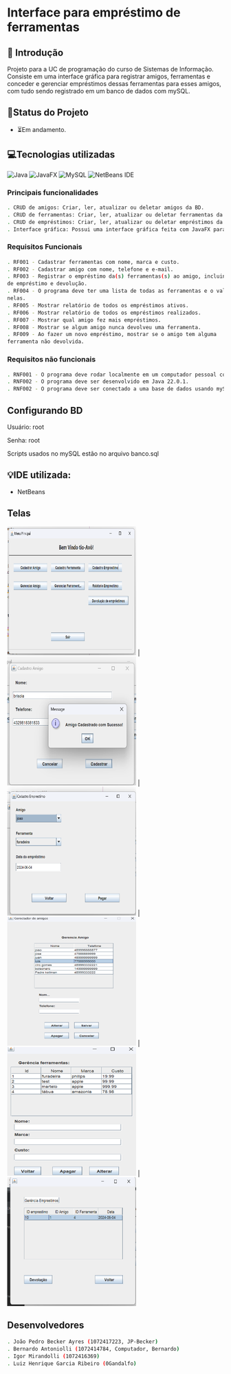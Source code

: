 # Interface para empréstimo de ferramentas

## 📖 Introdução 
Projeto para a UC de programação do curso de Sistemas de Informação. Consiste em uma interface gráfica para registrar amigos, ferramentas e conceder e gerenciar empréstimos
dessas ferramentas para esses amigos, com tudo sendo registrado em um banco de dados com mySQL.

## 🧭Status do Projeto
- ⏳Em andamento.

## 💻Tecnologias utilizadas
![Java](https://img.shields.io/badge/java-%23ED8B00.svg?style=for-the-badge&logo=openjdk&logoColor=white)
![JavaFX](https://img.shields.io/badge/javafx-%23FF0000.svg?style=for-the-badge&logo=javafx&logoColor=white)
![MySQL](https://img.shields.io/badge/mysql-4479A1.svg?style=for-the-badge&logo=mysql&logoColor=white)
![NetBeans IDE](https://img.shields.io/badge/NetBeansIDE-1B6AC6.svg?style=for-the-badge&logo=apache-netbeans-ide&logoColor=white)


  ### Principais funcionalidades
```bash
. CRUD de amigos: Criar, ler, atualizar ou deletar amigos da BD.
. CRUD de ferramentas: Criar, ler, atualizar ou deletar ferramentas da BD.
. CRUD de empréstimos: Criar, ler, atualizar ou deletar empréstimos da BD.
. Interface gráfica: Possui uma interface gráfica feita com JavaFX para ser possível realizar cada uma das funcionalidades.
```

  ### Requisitos Funcionais
```bash
. RF001 - Cadastrar ferramentas com nome, marca e custo.
. RF002 - Cadastrar amigo com nome, telefone e e-mail.
. RF003 - Registrar o empréstimo da(s) ferramentas(s) ao amigo, incluindo a data 
de empréstimo e devolução.
. RF004 - O programa deve ter uma lista de todas as ferramentas e o valor gasto 
nelas.
. RF005 - Mostrar relatório de todos os empréstimos ativos.
. RF006 - Mostrar relatório de todos os empréstimos realizados.
. RF007 - Mostrar qual amigo fez mais empréstimos.
. RF008 - Mostrar se algum amigo nunca devolveu uma ferramenta.
. RF009 - Ao fazer um novo empréstimo, mostrar se o amigo tem alguma
ferramenta não devolvida.
```
  ### Requisitos não funcionais
```bash
. RNF001 - O programa deve rodar localmente em um computador pessoal com o Windows 11.
. RNF002 - O programa deve ser desenvolvido em Java 22.0.1.
. RNF002 - O programa deve ser conectado a uma base de dados usando mySQL 8.4.0.
```

## Configurando BD
Usuário: root

Senha: root

Scripts usados no mySQL estão no arquivo banco.sql

## 💡IDE utilizada:
- NetBeans


## Telas
<img src="./FrmMenuPrincipal.png" height=300 width=300>  | <img src="./FrmCadastroAmigo.png" height=300  width=300>  |  <img src="./FrmCadastroEmprestimo.png" height=300  width=300>  |  <img src="./FrmGerenciaAmigo.png" height=300  width=300>  |  <img src="./FrmGerenciaFerramenta.png" height=300  width=300>  |  <img src="./FrmGerenciaEmprestimo.png" height=300  width=300>  

## Desenvolvedores

```bash
. João Pedro Becker Ayres (1072417223, JP-Becker)
. Bernardo Antoniolli (1072414784, Computador, Bernardo)
. Igor Mirandolli (1072416369)
. Luiz Henrique Garcia Ribeiro (0Gandalfo)
```
